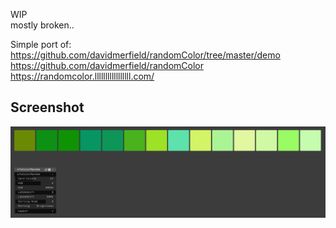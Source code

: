 WIP  
mostly broken..  


Simple port of:  
https://github.com/davidmerfield/randomColor/tree/master/demo  
https://github.com/davidmerfield/randomColor  
https://randomcolor.lllllllllllllllll.com/  

## Screenshot
![](readme_images/Capture.PNG)
